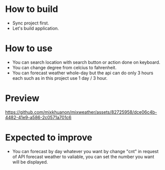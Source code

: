 # How to build
- Sync project first.
- Let's build application.

# How to use
- You can search location with search button or action done on keyboard.
- You can change degree from celcius to fahrenheit.
- You can forecast weather whole-day but the api can do only 3 hours each such as in this project use 1 day / 3 hour.

# Preview
https://github.com/mixkhuanon/mixweather/assets/82725958/dce06c4b-4482-41e9-a586-2c0571a701c6


# Expected to improve
- You can forecast by day whatever you want by change "cnt" in request of API forecast weather to valiable, you can set the number you want will be displayed.
